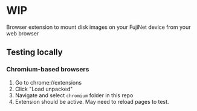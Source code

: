 # WIP
Browser extension to mount disk images on your FujiNet device from your web browser

## Testing locally
### Chromium-based browsers
1. Go to chrome://extensions
2. Click "Load unpacked"
3. Navigate and select `chromium` folder in this repo
4. Extension should be active. May need to reload pages to test.
